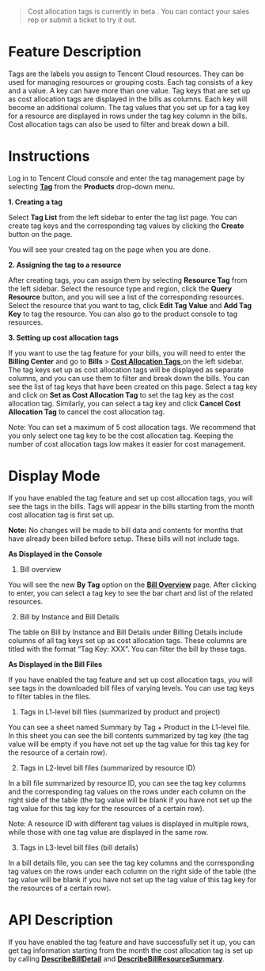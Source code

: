 
>Cost allocation tags is currently in beta . You can contact your sales rep or submit a ticket to try it out.

# Feature Description #

Tags are the labels you assign to Tencent Cloud resources. They can be used for managing resources or grouping costs. Each tag consists of a key and a value. A key can have more than one value.
Tag keys that are set up as cost allocation tags are displayed in the bills as columns. Each key will become an additional column. The tag values that you set up for a tag key for a resource are displayed in rows under the tag key column in the bills. Cost allocation tags can also be used to filter and break down a bill.


# Instructions #

Log in to Tencent Cloud console and enter the tag management page by selecting [**Tag**](https://console.cloud.tencent.com/tag/resources) from the **Products** drop-down menu.

**1. Creating a tag**

Select **Tag List** from the left sidebar to enter the tag list page. You can create tag keys and the corresponding tag values by clicking the **Create** button on the page.

You will see your created tag on the page when you are done.

**2. Assigning the tag to a resource**

After creating tags, you can assign them by selecting **Resource Tag** from the left sidebar. Select the resource type and region, click the **Query Resource** button, and you will see a list of the corresponding resources. Select the resource that you want to tag, click **Edit Tag Value** and **Add Tag Key** to tag the resource.
You can also go to the product console to tag resources.

**3. Setting up cost allocation tags**

If you want to use the tag feature for your bills, you will need to enter the **Billing Center** and go to **Bills** > [**Cost Allocation Tags** ](https://console.cloud.tencent.com/expense/tag) on the left sidebar. The tag keys set up as cost allocation tags will be displayed as separate columns, and you can use them to filter and break down the bills.
You can see the list of tag keys that have been created on this page. Select a tag key and click on **Set as Cost Allocation Tag** to set the tag key as the cost allocation tag. Similarly, you can select a tag key and click **Cancel Cost Allocation Tag** to cancel the cost allocation tag.

Note: You can set a maximum of 5 cost allocation tags. We recommend that you only select one tag key to be the cost allocation tag. Keeping the number of cost allocation tags low makes it easier for cost management.

# Display Mode #

If you have enabled the tag feature and set up cost allocation tags, you will see the tags in the bills. Tags will appear in the bills starting from the month cost allocation tag is first set up.

**Note:** No changes will be made to bill data and contents for months that have already been billed before setup. These bills will not include tags.

**As Displayed in the Console**

1. Bill overview

You will see the new **By Tag** option on the [**Bill Overview**](https://console.cloud.tencent.com/expense/bill/overview) page. After clicking to enter, you can select a tag key to see the bar chart and list of the related resources.


2. Bill by Instance and Bill Details

The table on Bill by Instance and Bill Details under Billing Details include columns of all tag keys set up as cost allocation tags.
These columns are titled with the format “Tag Key: XXX”. You can filter the bill by these tags.

**As Displayed in the Bill Files**

If you have enabled the tag feature and set up cost allocation tags, you will see tags in the downloaded bill files of varying levels. You can use tag keys to filter tables in the files.

1. Tags in L1-level bill files (summarized by product and project)

You can see a sheet named Summary by Tag + Product in the L1-level file.
In this sheet you can see the bill contents summarized by tag key (the tag value will be empty if you have not set up the tag value for this tag key for the resource of a certain row).

2. Tags in L2-level bill files (summarized by resource ID)

In a bill file summarized by resource ID, you can see the tag key columns and the corresponding tag values on the rows under each column on the right side of the table (the tag value will be blank if you have not set up the tag value for this tag key for the resources of a certain row).

Note: A resource ID with different tag values is displayed in multiple rows, while those with one tag value are displayed in the same row.

3. Tags in L3-level bill files (bill details)

In a bill details file, you can see the tag key columns and the corresponding tag values on the rows under each column on the right side of the table (the tag value will be blank if you have not set up the tag value of this tag key for the resources of a certain row).

# API Description #

If you have enabled the tag feature and have successfully set it up, you can get tag information starting from the month the cost allocation tag is set up by calling [**DescribeBillDetail**](https://intl.cloud.tencent.com/document/product/555/30756) and [**DescribeBillResourceSummary**](https://intl.cloud.tencent.com/document/product/555/30755).



